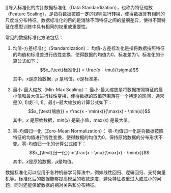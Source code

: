 [[导入标准化的库]]
  数据标准化（Data Standardization），也称为特征缩放（Feature Scaling），是指将数据按照一定的规则进行转换，使得数据具有相同的尺度或分布特征。数据标准化的目的是消除不同特征之间的量纲差异，使得不同特征在模型训练中具有相同的权重或重要性。

常见的数据标准化方法包括：

1. 均值-方差标准化（Standardization）：
   均值-方差标准化是指将数据按照特征的均值和标准差进行线性变换，使得数据的均值为0，标准差为1。标准化的计算公式如下：
   $$x_{\text{标准化}} = \frac{x - \mu}{\sigma}$$
   其中，$x$是原始数据，$\mu$ 是均值，$\sigma$是标准差。

2. 最小-最大缩放（Min-Max Scaling）：
   最小-最大缩放是将数据按照特征的最小值和最大值进行线性变换，使得数据的取值范围落在一个特定的区间，通常是[0, 1]或[-1, 1]。最小-最大缩放的计算公式如下：
  $$x_{\text{缩放}} = \frac{x - \min(x)}{\max(x) - \min(x)}$$
   其中，$x$ 是原始数据，$min(x)$ 是最小值，$\max(x)$ 是最大值。

3. 零-均值归一化（Zero-Mean Normalization）：
   零-均值归一化是将数据按照特征的均值进行线性变换，使得数据的均值为0，保持原始数据的分布形状不变。零-均值归一化的计算公式如下：
   $$x_{\text{归一化}} = \frac{x - \mu}{\max(x) - \min(x)}$$
   其中，$x$是原始数据，$\mu$是均值。

数据标准化可以应用于各种机器学习算法中，例如线性回归、逻辑回归、支持向量机等。标准化后的数据能够提高模型的收敛速度，避免特征权重过大或过小的问题，同时还能保留数据的相对关系和分布特征。